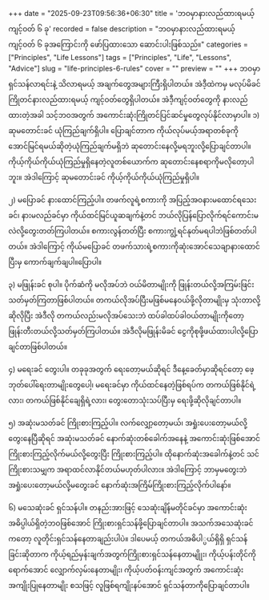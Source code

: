+++
date = "2025-09-23T09:56:36+06:30"
title = 'ဘဝမှာနားလည်ထားရမယ့် ကျင့်ဝတ် ၆ ခု'
recorded = false
description = "ဘဝမှာနားလည်ထားရမယ့် ကျင့်ဝတ် ၆ ခုအကြောင်းကို ဖော်ပြထားသော ဆောင်းပါးဖြစ်သည်။"
categories = ["Principles", "Life Lessons"]
tags = ["Principles", "Life", "Lessons", "Advice"]
slug = "life-principles-6-rules"
cover = ""
preview = ""
+++
ဘဝမှာ ရှင်သန်လာရင်းနဲ့ သိလာရမယ့် အချက်တွေအများကြီးရှိပါတယ်။ အဲဒီ့ထဲကမှ မလုပ်မိခင်ကြိုတင်နားလည်ထားရမယ့် ကျင့်ဝတ်တွေရှိပါတယ်။ အဲဒီ့ကျင့်ဝတ်တွေကို နားလည်ထားတဲ့အခါ သင့်ဘဝအတွက် အကောင်းဆုံးကြိုတင်ပြင်ဆင်မှုတွေလုပ်နိုင်လာမှာပါ။
၁) ဆုမတောင်းခင် ယုံကြည်ချက်ရှိပါ။
ပြောချင်တာက ကိုယ်လုပ်မယ့်အရာတစ်ခုကို အောင်မြင်ရမယ်ဆိုတဲ့ယုံကြည်ချက်မရှိဘဲ ဆုတောင်းနေလို့မရဘူးလို့ပြောချင်တာပါ။ ကိုယ့်ကိုယ်ကိုယ်ယုံကြည်မှုရှိနေတဲ့လူတစ်ယောက်က ဆုတောင်းနေစရာကိုမလိုတော့ပါဘူး။ အဲဒါကြောင့် ဆုမတောင်းခင် ကိုယ့်ကိုယ်ကိုယ်ယုံကြည်မှုရှိပါ။

၂) မပြောခင် နားထောင်ကြည့်ပါ။
တဖက်လူရဲ့စကားကို အပြည့်အဝနားမထောင်ရသေးခင်၊ နားမလည်ခင်မှာ ကိုယ်ထင်မြင်ယူဆချက်နဲ့တင် ဘယ်လိုပြန်ပြောလိုက်ရင်ကောင်းမလဲလို့တွေးတတ်ကြပါတယ်။ စကားလွန်တတ်ပြီး စကားကျွံ့ရင်နုတ်မရပါဘဲဖြစ်တတ်ပါတယ်။ အဲဒါကြောင့် ကိုယ်မပြောခင် တဖက်သားရဲ့စကားကိုဆုံးအောင်သေချာနားထောင်ပြီးမှ ကောက်ချက်ချပါ။ပြောပါ။

၃) မဖြုန်းခင် စုပါ။
ပိုက်ဆံကို မလိုအပ်ဘဲ ဝယ်မိတာမျိုးကို ဖြုန်းတယ်လို့အကြမ်းဖြင်းသတ်မှတ်ကြတာဖြစ်ပါတယ်။ တကယ်လိုအပ်ပြီးမဖြစ်မနေဝယ်ဖို့လိုတာမျိုးမှ သုံးတာလို့ဆိုလိုပြီး အဲဒီလို တကယ်လည်းမလိုအပ်သေးဘဲ ထပ်ခါထပ်ခါဝယ်တာမျိုးကိုတော့ ဖြုန်းတီးတယ်လို့သတ်မှတ်ကြပါတယ်။ အဲဒီလိုမဖြုန်းမိခင် ငွေကိုစုဖို့ဖယ်ထားပါလို့ပြောချင်တာဖြစ်ပါတယ်။

၄) မရေးခင် တွေးပါ။
တခုခုအတွက် ရေးတော့မယ်ဆိုရင် ဒီနေ့ခေတ်မှာဆိုရင်တော့ ဖေ့ဘုတ်ပေါ်ရေးတာမျိုးတွေပေါ့၊ မရေးခင်မှာ ကိုယ်ထင်နေတဲ့ဖြစ်ရပ်က တကယ်ဖြစ်နိုင်ရဲ့လား၊ တကယ်ဖြစ်နိုင်ချေရှိရဲ့လား၊ တွေးတောသုံးသပ်ပြီးမှ ရေးဖို့ဆိုလိုချင်တာပါ။

၅) အဆုံးမသတ်ခင် ကြိုးစားကြည့်ပါ။
လက်လျှော့တော့မယ်၊ အရှုံးပေးတော့မယ်လို့ တွေးနေပြီဆိုရင် အဆုံးမသတ်ခင် နောက်ဆုံးတစ်ခေါက်အနေနဲ့ အကောင်းဆုံးဖြစ်အောင် ကြိုးစားကြည့်လိုက်မယ်လို့တွေးပြီး ကြိုးစားကြည့်ပါ။ ထိုနောက်ဆုံးအခေါက်နဲ့တင် သင်ကြိုးစားသမျှက အရာထင်လာနိုင်တယ်မဟုတ်ပါလား။ အဲဒါကြောင့် ဘာမှမတွေးဘဲ အရှုံးပေးတော့မယ်လို့မတွေးခင် နောက်ဆုံးအကြိမ်ကြိုးစားကြည့်လိုက်ပါနော်။

၆) မသေဆုံးခင် ရှင်သန်ပါ။
တနည်းအားဖြင့် သေဆုံးချိန်မတိုင်ခင်မှာ အကောင်းဆုံးအဓိပ္ပါယ်ရှိတဲ့ဘဝဖြစ်အောင် ကြိုးစားရှင်သန်ဖို့ပြောချင်တာပါ။ အသက်အသေဆုံးခင်ကတော့ လူတိုင်းရှင်သန်နေတာချည်းပါပဲ။ ဒါပေမယ့် တကယ်အဓိပါ္ပယ်ရှိရှိ ရှင်သန်ခြင်းဆိုတာက ကိုယ့်ရည်မှန်းချက်အတွက်ကြိုးစားရှင်သန်နေတာမျိုုး၊ ကိုယ့်ပန်းတိုင်ကိုရောက်အောင် လျှောက်လှမ်းနေတာမျိုး၊ ကိုယ့်ပတ်ဝန်းကျင်အတွက် အကောင်းဆုံးအကျိုးပြုနေတာမျိုး စသဖြင့် လူဖြစ်ရကျိုးနပ်အောင် ရှင်သန်တာကိုပြောချင်တာပါ။ 